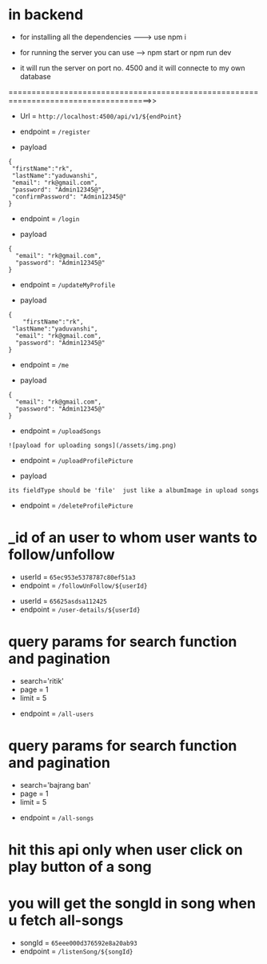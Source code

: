 # in backend

- for installing all the dependencies ---> use npm i

- for running the server you can use --> npm start or npm run dev
- it will run the server on port no. 4500 and it will connecte to my own database

=====================================================================================>>

<!-- backend api -->

- Url = `http://localhost:4500/api/v1/${endPoint} `

<!-- register user post api  -->

- endpoint = `/register`

- payload

```
{
 "firstName":"rk",
 "lastName":"yaduwanshi",
 "email": "rk@gmail.com",
 "password": "Admin12345@",
 "confirmPassword": "Admin12345@"
}

```

<!-- login user post api  -->

- endpoint = `/login`

- payload

```
{
  "email": "rk@gmail.com",
  "password": "Admin12345@"
}

```

<!-- update myProfile put api  -->

- endpoint = `/updateMyProfile`

- payload

```
{
    "firstName":"rk",
 "lastName":"yaduvanshi",
  "email": "rk@gmail.com",
  "password": "Admin12345@"
}

```

<!-- myProfile get api  -->

- endpoint = `/me`

- payload

```
{
  "email": "rk@gmail.com",
  "password": "Admin12345@"
}

```

<!-- upload songs post api  -->

- endpoint = `/uploadSongs`

```
![payload for uploading songs](/assets/img.png)

```

<!-- upload and update post profile picture  -->

- endpoint = `/uploadProfilePicture`

- payload

```
its fieldType should be 'file'  just like a albumImage in upload songs

```

<!-- delete  profile picture  delete api  -->

- endpoint = `/deleteProfilePicture`

<!-- user follow/unFollow  post api -->

# \_id of an user to whom user wants to follow/unfollow

- userId = `65ec953e5378787c80ef51a3`
- endpoint = `/followUnFollow/${userId}`

<!-- singuser  get api -->

- userId = `65625asdsa112425`
- endpoint = `/user-details/${userId}`

<!-- allUsers get api -->

# query params for search function and pagination

- search='ritik'
- page = 1
- limit = 5

* endpoint = `/all-users`

<!-- allSongs get api -->

# query params for search function and pagination

- search='bajrang ban'
- page = 1
- limit = 5

* endpoint = `/all-songs`

<!-- listen songs get api -->

# hit this api only when user click on play button of a song

# you will get the songId in song when u fetch all-songs

- songId = `65eee000d376592e8a20ab93`
- endpoint = `/listenSong/${songId}`
